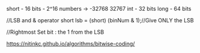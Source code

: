 short - 16 bits - 2^16 numbers -> -32768 32767
int - 32 bits
long - 64 bits


//LSB and & operator
short lsb = (short) (binNum & 1);//Give ONLY the LSB

//Rightmost Set bit : the 1 from the LSB

https://nitinkc.github.io/algorithms/bitwise-coding/
